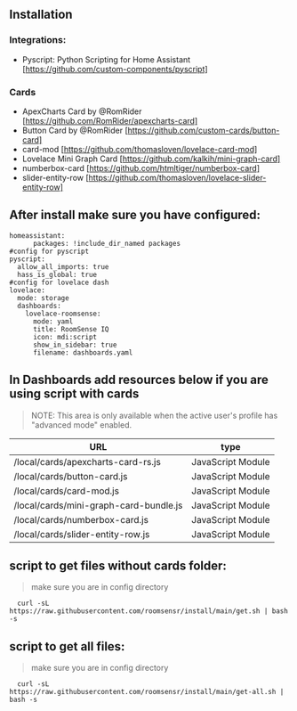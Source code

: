 ## Installation

 ### Integrations: 
 - Pyscript: Python Scripting for Home Assistant [https://github.com/custom-components/pyscript]
 ### Cards
 - ApexCharts Card by @RomRider [https://github.com/RomRider/apexcharts-card]
 - Button Card by @RomRider [https://github.com/custom-cards/button-card]  
 - card-mod [https://github.com/thomasloven/lovelace-card-mod] 
 - Lovelace Mini Graph Card [https://github.com/kalkih/mini-graph-card]
 - numberbox-card [https://github.com/htmltiger/numberbox-card]
 - slider-entity-row [https://github.com/thomasloven/lovelace-slider-entity-row]

## After install make sure you have configured: 
````
homeassistant:
      packages: !include_dir_named packages
#config for pyscript
pyscript:
  allow_all_imports: true
  hass_is_global: true
#config for lovelace dash
lovelace:
  mode: storage
  dashboards:
    lovelace-roomsense:
      mode: yaml
      title: RoomSense IQ
      icon: mdi:script
      show_in_sidebar: true
      filename: dashboards.yaml
````

## In Dashboards add resources below if you are using script with cards
>  NOTE: This area is only available when the active user's profile has "advanced mode" enabled.

| URL  | type|
|---------------------------------------|-----------------|
|/local/cards/apexcharts-card-rs.js     |JavaScript Module|
|/local/cards/button-card.js            |JavaScript Module|
|/local/cards/card-mod.js               |JavaScript Module|
|/local/cards/mini-graph-card-bundle.js |JavaScript Module|
|/local/cards/numberbox-card.js         |JavaScript Module|
|/local/cards/slider-entity-row.js      |JavaScript Module|

## script to get files without cards folder:
> make sure you are in config directory

      curl -sL  https://raw.githubusercontent.com/roomsensr/install/main/get.sh | bash -s

## script to get all files:
> make sure you are in config directory

      curl -sL  https://raw.githubusercontent.com/roomsensr/install/main/get-all.sh | bash -s
